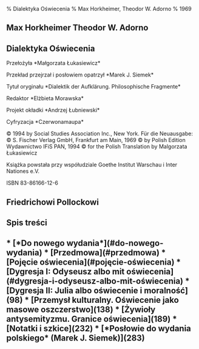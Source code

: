 % Dialektyka Oświecenia
% Max Horkheimer, Theodor W. Adorno
% 1969

<section id="title" class="level1">
  <h2 class="authors">
    Max Horkheimer  
    Theodor W. Adorno
  </h2>

  <h1 class="title">
    Dialektyka  
    Oświecenia
  </h1>

  <p class="translation">
    Przełożyła  
    *Małgorzata Łukasiewicz*
  </p>

  <p class="translation">
    Przekład przejrzał i posłowiem opatrzył  
    *Marek J. Siemek*
  </p>
</section>

<section id="colophon">
  <p class="original-title">
    Tytuł oryginału  
    *Dialektik der Aufklärung. Philosophische Fragmente*
  </p>

  <p class="redaction">
    Redaktor  
    *Elżbieta Morawska*
  </p>

  <p class="cover">
    Projekt okładki  
    *Andrzej Łubniewski*
  </p>

  <p class="digitised">
    Cyfryzacja  
    *Czerwonamaupa*
  </p>

  <p class="copyright">
    © 1994 by Social Studies Association Inc., New York.  
    Für die Neuausgabe:  
    © S. Fischer Verlag GmbH, Frankfurt am Main, 1969  
    © by Polish Edition Wydawnictwo IFiS PAN, 1994  
    © for the Polish Translation by Malgorzata Łukasiewicz
  </p>

  <p class="credits">
    Książka powstała przy współudziale  
    Goethe Institut Warschau i Inter Nationes e.V.
  </p>

  <p class="isbn">
    ISBN 83-86166-12-6
  </p>
</section>


<section id="dedication">
  <h2 class="dedication">
    Friedrichowi Pollockowi
  </h2>
</section>

<section id="contents">
  <h2 class="contents-title">
    Spis treści
  </h2>

<h2>
* [*Do nowego wydania*](#do-nowego-wydania)
* [Przedmowa](#przedmowa)
* [Pojęcie oświecenia](#pojęcie-oświecenia)
  * [Dygresja I: Odyseusz albo mit oświecenia](#dygresja-i-odyseusz-albo-mit-oświecenia)
  * [Dygresja II: Julia albo oświecenie i moralność](98)
* [Przemysł kulturalny. Oświecenie jako masowe oszczerstwo](138)
* [Żywioły antysemityzmu. Granice oświecenia](189)
* [Notatki i szkice](232)
* [*Posłowie do wydania polskiego* (Marek J. Siemek)](283)
</h2>
</section>
